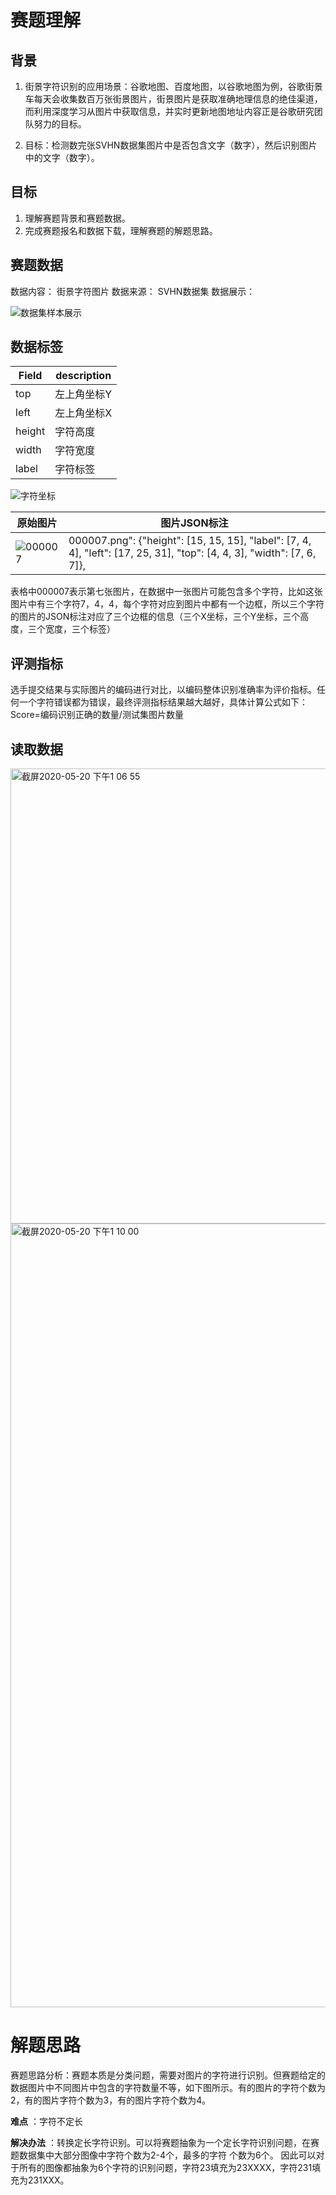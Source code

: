 # 赛题理解
 
## 背景  
1. 街景字符识别的应用场景：谷歌地图、百度地图，以谷歌地图为例，谷歌街景车每天会收集数百万张街景图片，街景图片是获取准确地理信息的绝佳渠道，
而利用深度学习从图片中获取信息，并实时更新地图地址内容正是谷歌研究团队努力的目标。

2. 目标：检测数完张SVHN数据集图片中是否包含文字（数字），然后识别图片中的文字（数字）。

## 目标
1. 理解赛题背景和赛题数据。
2. 完成赛题报名和数据下载，理解赛题的解题思路。

## 赛题数据
数据内容： 街景字符图片   数据来源： SVHN数据集
数据展示：

![数据集样本展示](https://user-images.githubusercontent.com/55572398/82395981-596c1100-9a7f-11ea-9468-1d8d6d61241d.png)

## 数据标签
|Field | description |
| ------------- | ------------- |
| top | 左上角坐标Y | 
| left | 左上角坐标X |
| height | 字符高度 | 
| width | 字符宽度 |
| label | 字符标签 |


![字符坐标](https://user-images.githubusercontent.com/55572398/82396491-9a185a00-9a80-11ea-9479-08ef618199ac.png)

| 原始图片 | 图片JSON标注 |
| ------------- | ------------- |
|![000007](https://user-images.githubusercontent.com/55572398/82398105-98509580-9a84-11ea-94e9-f561ace0aec9.png)|  000007.png": {"height": [15, 15, 15], "label": [7, 4, 4], "left": [17, 25, 31], "top": [4, 4, 3], "width": [7, 6, 7]}, |    

表格中000007表示第七张图片，在数据中一张图片可能包含多个字符，比如这张图片中有三个字符7，4，4，每个字符对应到图片中都有一个边框，所以三个字符的图片的JSON标注对应了三个边框的信息（三个X坐标，三个Y坐标，三个高度，三个宽度，三个标签）

## 评测指标
选手提交结果与实际图片的编码进行对比，以编码整体识别准确率为评价指标。任何一个字符错误都为错误，最终评测指标结果越大越好，具体计算公式如下：
Score=编码识别正确的数量/测试集图片数量

## 读取数据

<img width="728" alt="截屏2020-05-20 下午1 06 55" src="https://user-images.githubusercontent.com/55572398/82407262-5121cf00-9a9b-11ea-9a75-3953377caf9e.png">

<img width="1254" alt="截屏2020-05-20 下午1 10 00" src="https://user-images.githubusercontent.com/55572398/82407277-57b04680-9a9b-11ea-8451-87e540d47b26.png">

# 解题思路
赛题思路分析：赛题本质是分类问题，需要对图片的字符进行识别。但赛题给定的数据图片中不同图片中包含的字符数量不等，如下图所示。有的图片的字符个数为2，有的图片字符个数为3，有的图片字符个数为4。

**难点** ：字符不定长 

**解决办法** ：转换定长字符识别。可以将赛题抽象为一个定长字符识别问题，在赛题数据集中大部分图像中字符个数为2-4个，最多的字符 个数为6个。
因此可以对于所有的图像都抽象为6个字符的识别问题，字符23填充为23XXXX，字符231填充为231XXX。






